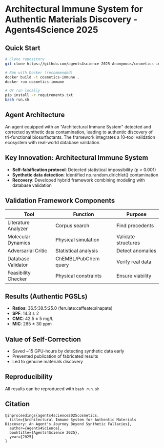 # Architectural Immune System for Authentic Materials Discovery - Agents4Science 2025

## Quick Start
```bash
# Clone repository
git clone https://github.com/agents4science-2025-Anonymous/cosmetics-immune-system

# Run with Docker (recommended)
docker build -t cosmetics-immune .
docker run cosmetics-immune

# Or run locally
pip install -r requirements.txt
bash run.sh
```

## Agent Architecture
An agent equipped with an "Architectural Immune System" detected and corrected synthetic data contamination, leading to authentic discovery of tri-functional biosurfactants. The framework integrates a 10-tool validation ecosystem with real-world database validation.

## Key Innovation: Architectural Immune System
- **Self-falsification protocol**: Detected statistical impossibility (p < 0.001)
- **Synthetic data detection**: Identified np.random.dirichlet() contamination
- **Recovery**: Developed hybrid framework combining modeling with database validation

## Validation Framework Components
| Tool | Function | Purpose |
|------|----------|---------|
| Literature Analyzer | Corpus search | Find precedents |
| Molecular Dynamics | Physical simulation | Validate structures |
| Adversarial Critic | Statistical analysis | Detect anomalies |
| Database Validator | ChEMBL/PubChem query | Verify real data |
| Feasibility Checker | Physical constraints | Ensure viability |

## Results (Authentic PGSLs)
- **Ratios**: 36.5:38.5:25.0 (ferulate:caffeate:sinapate)
- **SPF**: 14.3 ± 2
- **CMC**: 42.5 ± 5 mg/L
- **MIC**: 285 ± 30 ppm

## Value of Self-Correction
- Saved ~15 GPU-hours by detecting synthetic data early
- Prevented publication of fabricated results
- Led to genuine materials discovery

## Reproducibility
All results can be reproduced with `bash run.sh`

## Citation
```
@inproceedings{agents4science2025cosmetics,
  title={Architectural Immune System for Authentic Materials Discovery: An Agent's Journey Beyond Synthetic Fallacies},
  author={Agents4Science},
  booktitle={Agents4Science 2025},
  year={2025}
}
```
